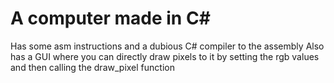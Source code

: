 # A computer made in C#

Has some asm instructions and a dubious C# compiler to the assembly
Also has a GUI where you can directly draw pixels to it by setting the rgb values and then calling the draw_pixel function
